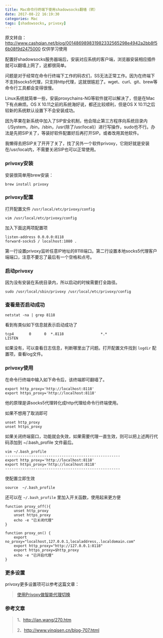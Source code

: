 ```yaml
---
title: Mac命令行终端下使用shadowsocks翻墙（转）
date: 2017-08-22 16:19:30
categories: Mac
tags: [shadowsocks, privoxy]
---
```


原文转自：http://www.cashqian.net/blog/001486989831982332565298e4942a2bb8f56b08f9d2475000 仅供学习使用

配置好shadowsocks服务器端后，安装对应系统的客户端，浏览器安装相应插件就可以翻墙上网了，这都很简单。

问题是对于经常在命令行终端下工作的码农们，SS无法正常工作。因为在终端下不支持socks5代理，只支持http代理，这就很尴尬了。wget、curl、git、brew等命令行工具都会变得很慢。

Linux系统就简单一些，安装proxychains-NG等软件就可以解决了，但是在Mac下有点麻烦。OS X 10.11之前的系统海好说，都还比较顺利，但是OS X 10.11之后较新的系统默认设置下不会安装成功。

因为苹果在新系统中加入了SIP安全机制，他会阻止第三方程序向系统目录内（/System，/bin，/sbin，/usr(除了/usr/local)）进行写操作，sudo也不行。办法是先把SIP关了，等装好软件配置好后再打开SIP。或者改用其他软件。

我懒得去把SIP关了开开了关了，找了另外一个软件privoxy，它刚好就是安装在/usr/local内，不需要关闭SIP也可以正常使用。

### privoxy安装

安装很简单用brew安装：

```
brew install privoxy

```

### privoxy配置

打开配置文件 `/usr/local/etc/privoxy/config`

```
vim /usr/local/etc/privoxy/config

```

加入下面这两项配置项

```
listen-address 0.0.0.0:8118
forward-socks5 / localhost:1080 .

```

第一行设置privoxy监听任意IP地址的8118端口。第二行设置本地socks5代理客户端端口，注意不要忘了最后有一个空格和点号。

### 启动privoxy

因为没有安装在系统目录内，所以启动的时候需要打全路径。

```
sudo /usr/local/sbin/privoxy /usr/local/etc/privoxy/config

```

### 查看是否启动成功

```
netstat -na | grep 8118

```

看到有类似如下信息就表示启动成功了

```
tcp4       0      0  *.8118                 *.*                    LISTEN

```

如果没有，可以查看日志信息，判断哪里出了问题。打开配置文件找到 `logdir` 配置项，查看log文件。

### privoxy使用

在命令行终端中输入如下命令后，该终端即可翻墙了。

```
export http_proxy='http://localhost:8118'
export https_proxy='http://localhost:8118'

```

他的原理是讲socks5代理转化成http代理给命令行终端使用。

如果不想用了取消即可

```
unset http_proxy
unset https_proxy

```

如果关闭终端窗口，功能就会失效，如果需要代理一直生效，则可以把上述两行代码添加到 ~/.bash_profile 文件最后。

```
vim ~/.bash_profile
-----------------------------------------------------
export http_proxy='http://localhost:8118'
export https_proxy='http://localhost:8118'
-----------------------------------------------------

```

使配置立即生效

```
source  ~/.bash_profile

```

还可以在 `~/.bash_profile` 里加入开关函数，使用起来更方便

```
function proxy_off(){
    unset http_proxy
    unset https_proxy
    echo -e "已关闭代理"
}

function proxy_on() {
    export no_proxy="localhost,127.0.0.1,localaddress,.localdomain.com"
    export http_proxy="http://127.0.0.1:8118"
    export https_proxy=$http_proxy
    echo -e "已开启代理"
}

```

### 更多设置

privoxy更多设置项可以参考这篇文章：

> [使用Privoxy做智能代理切换](http://blog.devtang.com/2012/12/08/use-privoxy/)

### 参考文章

> 1、http://ian.wang/270.htm
>
> 2、http://www.yinqisen.cn/blog-707.html